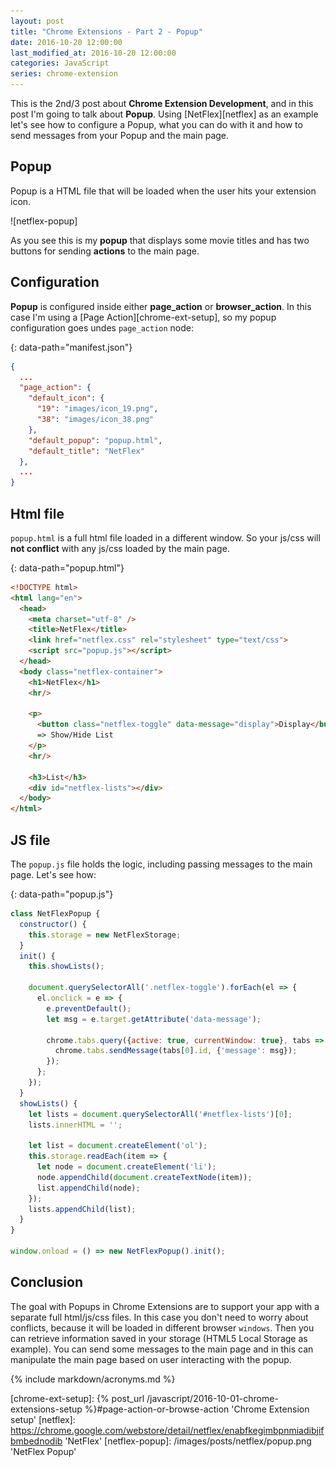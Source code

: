 ```yaml
---
layout: post
title: "Chrome Extensions - Part 2 - Popup"
date: 2016-10-20 12:00:00
last_modified_at: 2016-10-20 12:00:00
categories: JavaScript
series: chrome-extension
---
```


This is the 2nd/3 post about **Chrome Extension Development**, and in this post I'm going to talk about **Popup**. Using [NetFlex][netflex] as an example let's see how to configure a Popup, what you can do with it and how to send messages from your Popup and the main page.

## Popup

Popup is a HTML file that will be loaded when the user hits your extension icon.

![netflex-popup]

As you see this is my **popup** that displays some movie titles and has two buttons for sending **actions** to the main page.

## Configuration

**Popup** is configured inside either **page_action** or **browser_action**. In this case I'm using a [Page Action][chrome-ext-setup], so my popup configuration goes undes `page_action` node:

{: data-path="manifest.json"}
```json
{
  ...
  "page_action": {
    "default_icon": {
      "19": "images/icon_19.png",
      "38": "images/icon_38.png"
    },
    "default_popup": "popup.html",
    "default_title": "NetFlex"
  },
  ...
}
```

## Html file

`popup.html` is a full html file loaded in a different window. So your js/css will **not conflict** with any js/css loaded by the main page.

{: data-path="popup.html"}
```html
<!DOCTYPE html>
<html lang="en">
  <head>
    <meta charset="utf-8" />
    <title>NetFlex</title>
    <link href="netflex.css" rel="stylesheet" type="text/css">
    <script src="popup.js"></script>
  </head>
  <body class="netflex-container">
    <h1>NetFlex</h1>
    <hr/>

    <p>
      <button class="netflex-toggle" data-message="display">Display</button>
      => Show/Hide List
    </p>
    <hr/>

    <h3>List</h3>
    <div id="netflex-lists"></div>
  </body>
</html>
```

## JS file

The `popup.js` file holds the logic, including passing messages to the main page. Let's see how:

{: data-path="popup.js"}
```javascript
class NetFlexPopup {
  constructor() {
    this.storage = new NetFlexStorage;
  }
  init() {
    this.showLists();

    document.querySelectorAll('.netflex-toggle').forEach(el => {
      el.onclick = e => {
        e.preventDefault();
        let msg = e.target.getAttribute('data-message');

        chrome.tabs.query({active: true, currentWindow: true}, tabs => {
          chrome.tabs.sendMessage(tabs[0].id, {'message': msg});
        });
      };
    });
  }
  showLists() {
    let lists = document.querySelectorAll('#netflex-lists')[0];
    lists.innerHTML = '';

    let list = document.createElement('ol');
    this.storage.readEach(item => {
      let node = document.createElement('li');
      node.appendChild(document.createTextNode(item));
      list.appendChild(node);
    });
    lists.appendChild(list);
  }
}

window.onload = () => new NetFlexPopup().init();
```

## Conclusion

The goal with Popups in Chrome Extensions are to support your app with a separate full html/js/css files. In this case you don't need to worry about conflicts, because it will be loaded in different browser `windows`. Then you can retrieve information saved in your storage (HTML5 Local Storage as example). You can send some messages to the main page and in this can manipulate the main page based on user interacting with the popup.

{% include markdown/acronyms.md %}

[chrome-ext-setup]: {% post_url /javascript/2016-10-01-chrome-extensions-setup %}#page-action-or-browse-action 'Chrome Extension setup'
[netflex]: https://chrome.google.com/webstore/detail/netflex/enabfkegimbpnmiadibjifbmbednodib 'NetFlex'
[netflex-popup]: /images/posts/netflex/popup.png 'NetFlex Popup'

